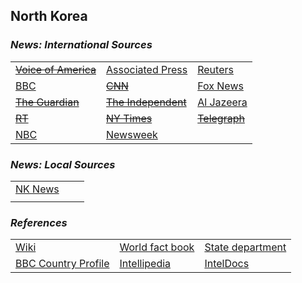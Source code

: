 ## North Korea ##

### _News: International Sources_ ###
|   |   |   |
| --- | --- | --- |
| [~~Voice of America~~]() | [Associated Press](https://apnews.com/NorthKorea) | [Reuters](https://www.reuters.com/news/archive/north-korea) |
| [BBC](https://www.bbc.com/news/topics/cywd23g0gz5t/north-korea) | [~~CNN~~]() | [Fox News](https://www.foxnews.com/category/world/conflicts/north-korea) |
| [~~The Guardian~~]()  | [~~The Independent~~]() | [Al Jazeera](https://www.aljazeera.com/topics/country/north-korea.html) |
| [~~RT~~]() | [~~NY Times~~]() | [~~Telegraph~~]() |
| [NBC](https://www.nbcnews.com/news/north-korea) | [Newsweek](https://www.newsweek.com/topic/north-korea) |  |

### _News: Local Sources_ ###
|   |   |   |
| --- | --- | --- |
| [NK News](https://www.nknews.org/) |  |  |
|  |  |  |


### _References_ ###
|   |   |   |
| --- | --- | --- |
| [Wiki](https://en.wikipedia.org/wiki/North_Korea) | [World fact book](https://www.cia.gov/library/publications/resources/the-world-factbook/geos/kn.html) | [State department](https://www.state.gov/countries-areas/north-korea/) |
| [BBC Country Profile](https://www.bbc.com/news/world-asia-pacific-15256929) | [Intellipedia](https://intellipedia.intelink.gov/wiki/North_Korea) | [IntelDocs](https://inteldocs.intelink.gov/search/folder?q=North+Korea) |
